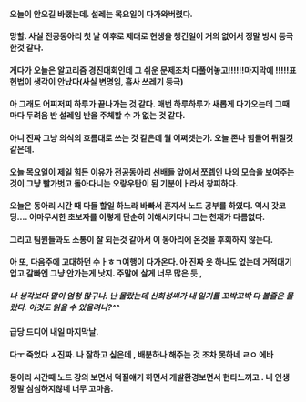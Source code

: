 #### 오늘이 안오길 바랬는데. 설레는 목요일이 다가와버렸다.
#### 망할. 사실 전공동아리 첫 날 이후로 제대로 현생을 챙긴일이 거의 없어서 정말 빙시 등극한것 같다.
#### 게다가 오늘은 알고리즘 경진대회인데 그 쉬운 문제조차 다풀어놓고!!!!!!마지막에 !!!!!표현법이 생각이 안났다(사실 변명임, 흡사 쓰레기 등극)
#### 아 그래도 어찌저찌 하루가 끝나가는 것 같다. 매번 하루하루가 새롭게 다가오는데 그때마다 두려움 반 설레임 반을 주체할 수 가 없는 것 같다.
#### 아니 진짜 그냥 의식의 흐름대로 쓰는 것 같은데 뭘 어쩌겟는가. 오늘 존나 힘들어 뒤질것 같은데.
#### 오늘 목요일이 제일 힘든 이유가 전공동아리 선배들 앞에서 쪼렙인 나의 모습을 보여주는 것이 그냥 빨가벗고 돌아다니는 오랑우탄이 된 기분이ㅏ라서 창피하다. 
#### 오늘은 동아리 시간 때 다들 할일 하느라 바빠서 혼자서 노드 공부를 하였다. 역시 갓코딩.... 어마무시한 초보자를 이렇게 단순히 이해시키다니 그는 천재가 다름없다.
#### 그리고 팀원들과도 소통이 잘 되는것 같아서 이 동아리에 온것을 후회하지 않는다.
#### 아 또, 다음주에 고대하던 수ㅏㅎㄱ여행이 다가온다. 아 진짜 옷 하나도 없는데 거적대기 입고 갈빠엔 그냥 안가는게 낫지. 주말에 살게 너무 많은 듯 ,
##### 나 생각보다 말이 엄청 많구나. 난 몰랐는데 신희성씨가 내 일기를 꼬박꼬박 다 볼줄은 몰랐다. 이것도 읽을 수 있을려나?^^
####  급당 드디어 내일 마지막날.
#### 다ㅜ 죽었다 ㅅ진짜. 나 잘하고 싶은데 , 배분하나 해주는 것 조차 못하네 ㄹㅇ 에바
#### 동아리 시간때 노드 강의 보면서 덕질얘기 하면서 개발환경보면서 현타느끼고 . 내 인생 정말 심심하지않네 너무 고마움. 